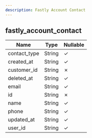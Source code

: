 ```yaml
---
description: Fastly Account Contact
---
```

fastly_account_contact
----------------------

| **Name**     | **Type** | **Nullable** |
| ------------ | -------- | ------------ |
| contact_type | String   | &check;      |
| created_at   | String   | &check;      |
| customer_id  | String   | &cross;      |
| deleted_at   | String   | &check;      |
| email        | String   | &check;      |
| id           | String   | &cross;      |
| name         | String   | &check;      |
| phone        | String   | &check;      |
| updated_at   | String   | &check;      |
| user_id      | String   | &check;      |
